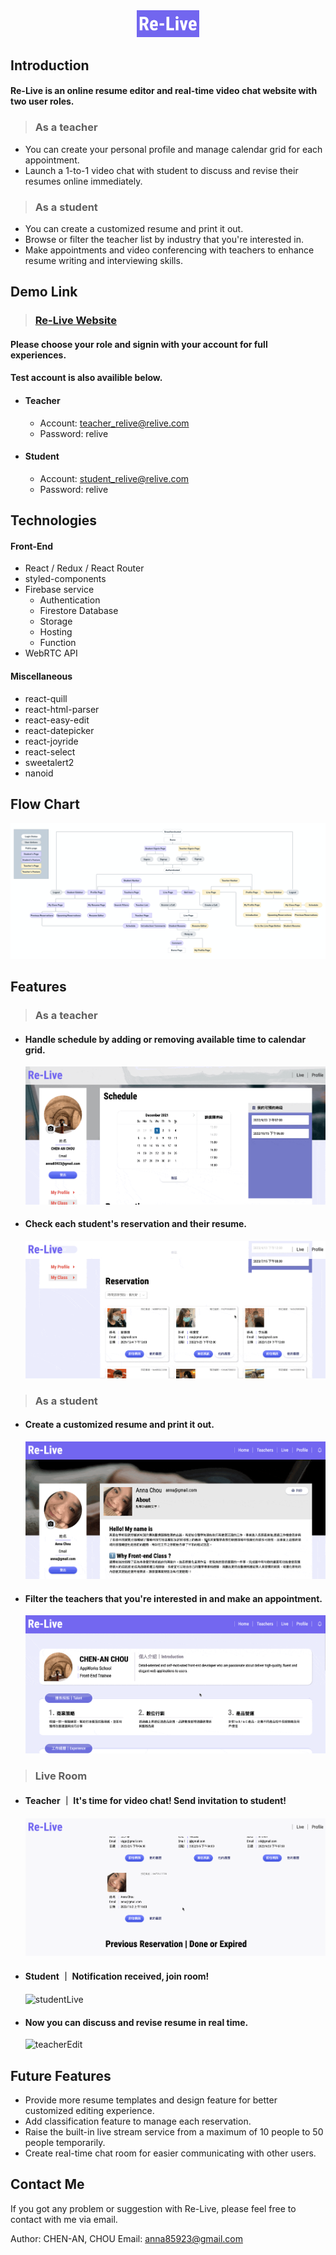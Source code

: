 <div align="center" ><img width="100px" src="/media/re-live.png"/></div>

## Introduction

#### Re-Live is an online resume editor and real-time video chat website with two user roles.

> ### As a teacher

- You can create your personal profile and manage calendar grid for each appointment.
- Launch a 1-to-1 video chat with student to discuss and revise their resumes online immediately.

> ### As a student

- You can create a customized resume and print it out.
- Browse or filter the teacher list by industry that you're interested in.
- Make appointments and video conferencing with teachers to enhance resume writing and interviewing skills.

## Demo Link

> ### [Re-Live Website](https://re-live-resume-your-life.web.app/)

#### Please choose your role and signin with your account for full experiences.

#### Test account is also availible below.

- #### Teacher

  - Account: teacher_relive@relive.com
  - Password: relive

- #### Student
  - Account: student_relive@relive.com
  - Password: relive

## Technologies

#### Front-End

- React / Redux / React Router
- styled-components
- Firebase service
  - Authentication
  - Firestore Database
  - Storage
  - Hosting
  - Function
- WebRTC API

#### Miscellaneous

- react-quill
- react-html-parser
- react-easy-edit
- react-datepicker
- react-joyride
- react-select
- sweetalert2
- nanoid

## Flow Chart

![userflow](media/userflow.png)

## Features

> ### As a teacher

- #### Handle schedule by adding or removing available time to calendar grid.
  ![teacherSchedule](media/teacher-schedule.gif)
- #### Check each student's reservation and their resume.
  ![teacherReservation](media/teacher-reservation.gif)

> ### As a student

- #### Create a customized resume and print it out.
  ![studentResume](media/student-resume.gif)
- #### Filter the teachers that you're interested in and make an appointment.
  ![studentReserve](media/student-reserve.gif)

> ### Live Room

- #### Teacher ｜ It's time for video chat! Send invitation to student!
  ![teacherLive](media/teacher-live.gif)
- #### Student ｜ Notification received, join room!
  ![studentLive](media/student-live.gif)
- #### Now you can discuss and revise resume in real time.
  ![teacherEdit](media/teacher-live-edit.gif)

## Future Features

- Provide more resume templates and design feature for better customized editing experience.
- Add classification feature to manage each reservation.
- Raise the built-in live stream service from a maximum of 10 people to 50 people temporarily.
- Create real-time chat room for easier communicating with other users.

## Contact Me

If you got any problem or suggestion with Re-Live, please feel free to contact with me via email.

Author: CHEN-AN, CHOU
Email: anna85923@gmail.com
